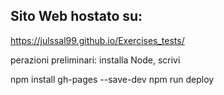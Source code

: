 ## Sito Web hostato su:
[https://julssal99.github.io/Exercises_tests/
](https://julssal99.github.io/Exercises_tests/)


perazioni preliminari: installa Node, scrivi

npm install gh-pages --save-dev
npm run deploy
